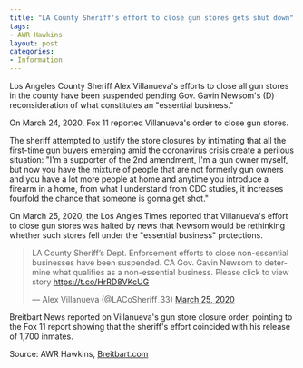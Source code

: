 ```yaml
---
title: "LA County Sheriff's effort to close gun stores gets shut down"
tags:
- AWR Hawkins
layout: post
categories:
- Information
---
```


Los Angeles County Sheriff Alex Villanueva's efforts to close all gun stores in the county have been suspended pending Gov. Gavin Newsom's (D) reconsideration of what constitutes an "essential business."

On March 24, 2020, Fox 11 reported Villanueva's order to close gun stores.

The sheriff attempted to justify the store closures by intimating that all the first-time gun buyers emerging amid the coronavirus crisis create a perilous situation: "I'm a supporter of the 2nd amendment, I'm a gun owner myself, but now you have the mixture of people that are not formerly gun owners and you have a lot more people at home and anytime you introduce a firearm in a home, from what I understand from CDC studies, it increases fourfold the chance that someone is gonna get shot."

On March 25, 2020, the Los Angles Times reported that Villanueva's effort to close gun stores was halted by news that Newsom would be rethinking whether such stores fell under the "essential business" protections.

<blockquote class="twitter-tweet"><p lang="en" dir="ltr">LA County Sheriff’s Dept. Enforcement efforts to close non-essential businesses have been suspended. CA Gov. Gavin Newsom to determine what qualifies as a non-essential business. Please click to view story <a href="https://t.co/HrRD8VKcUG">https://t.co/HrRD8VKcUG</a></p>&mdash; Alex Villanueva (@LACoSheriff_33) <a href="https://twitter.com/LACoSheriff_33/status/1242750540158603265?ref_src=twsrc%5Etfw">March 25, 2020</a></blockquote> <script async src="https://platform.twitter.com/widgets.js" charset="utf-8"></script>

Breitbart News reported on Villanueva's gun store closure order, pointing to the Fox 11 report showing that the sheriff's effort coincided with his release of 1,700 inmates.

Source: AWR Hawkins, [Breitbart.com](https://www.breitbart.com/politics/2020/03/25/la-county-sheriffs-effort-to-close-gun-stores-gets-shut-down/)

